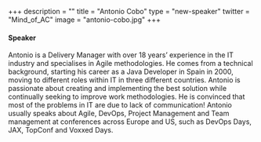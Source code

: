 +++
description = ""
title = "Antonio Cobo"
type = "new-speaker"
twitter = "Mind_of_AC"
image = "antonio-cobo.jpg"
+++
#### Speaker

Antonio is a Delivery Manager with over 18 years’ experience in the IT industry and specialises in Agile methodologies. He comes from a technical background, starting his career as a Java Developer in Spain in 2000, moving to different roles within IT in three different countries. Antonio is passionate about creating and implementing the best solution while continually seeking to improve work methodologies. He is convinced that most of the problems in IT are due to lack of communication! Antonio usually speaks about Agile, DevOps, Project Management and Team management at conferences across Europe and US, such as DevOps Days, JAX, TopConf and Voxxed Days.